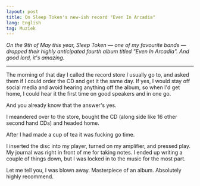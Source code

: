 ```yaml
---
layout: post
title: On Sleep Token's new-ish record "Even In Arcadia"
lang: English
tag: Muziek
---
```


_On the 9th of May this year, Sleep Token — one of my favourite bands — dropped their highly anticipated fourth album titled "Even In Arcadia". And good lord, it's amazing._

---

The morning of that day I called the record store I usually go to, and asked them if I could order the CD and get it the same day. If yes, I would stay off social media and avoid hearing anything off the album, so when I'd get home, I could hear it the first time on good speakers and in one go.

And you already know that the answer's yes.

I meandered over to the store, bought the CD (along side like 16 other second hand CDs) and headed home.

After I had made a cup of tea it was fucking go time.

I inserted the disc into my player, turned on my amplifier, and pressed play. My journal was right in front of me for taking notes. I ended up writing a couple of things down, but I was locked in to the music for the most part.

Let me tell you, I was blown away. Masterpiece of an album. Absolutely highly recommend.
